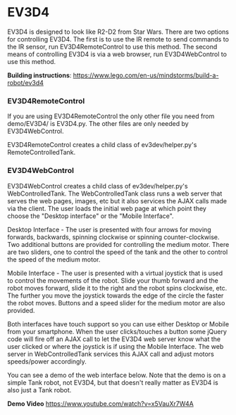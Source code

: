 # EV3D4
EV3D4 is designed to look like R2-D2 from Star Wars. There are two options for controlling EV3D4.  The first is to use the IR remote to send commands to the IR sensor, run EV3D4RemoteControl to use this method.  The second means of controlling EV3D4 is via a web browser, run EV3D4WebControl to use this method.

**Building instructions**: https://www.lego.com/en-us/mindstorms/build-a-robot/ev3d4

### EV3D4RemoteControl
If you are using EV3D4RemoteControl the only other file you need from demo/EV3D4/ is EV3D4.py. The other files are only needed by EV3D4WebControl.

EV3D4RemoteControl creates a child class of ev3dev/helper.py's RemoteControlledTank.


### EV3D4WebControl
EV3D4WebControl creates a child class of ev3dev/helper.py's WebControlledTank. The WebControlledTank class runs a web server that serves the web pages, images, etc but it also services the AJAX calls made via the client.  The user loads the initial web page at which point they choose the "Desktop interface" or the "Mobile Interface".

Desktop Interface - The user is presented with four arrows for moving forwards, backwards, spinning clockwise or spinning counter-clockwise. Two additional buttons are provided for controlling the medium motor. There are two sliders, one to control the speed of the tank and the other to control the speed of the medium motor.

Mobile Interface - The user is presented with a virtual joystick that is used to control the movements of the robot.  Slide your thumb forward and the robot moves forward, slide it to the right and the robot spins clockwise, etc. The further you move the joystick towards the edge of the circle the faster the robot moves. Buttons and a speed slider for the medium motor are also provided.

Both interfaces have touch support so you can use either Desktop or Mobile from your smartphone. When the user clicks/touches a button some jQuery code will fire off an AJAX call to let the EV3D4 web server know what the user clicked or where the joystick is if using the Mobile Interface. The web server in WebControlledTank services this AJAX call and adjust motors speeds/power accordingly.

You can see a demo of the web interface below. Note that the demo is on a simple Tank robot, not EV3D4, but that doesn't really matter as EV3D4 is also just a Tank robot.

**Demo Video** https://www.youtube.com/watch?v=x5VauXr7W4A

